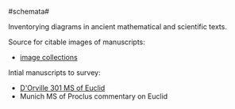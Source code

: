 #schemata#

Inventorying diagrams in ancient mathematical and scientific texts.

Source for citable images of manuscripts:

- [image collections](http://beta.hpcc.uh.edu/tomcat/mss/photos)

Intial manuscripts to survey:

- [D'Orville 301 MS of Euclid](http://beta.hpcc.uh.edu/tomcat/mss/browseimg?urn=urn:cite:episteme:dorv301img)
- Munich MS of Proclus commentary on Euclid

